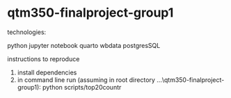 # qtm350-finalproject-group1
 
technologies:

python
jupyter notebook
quarto
wbdata
postgresSQL


instructions to reproduce
1. install dependencies
2. in command line run (assuming in root directory ...\qtm350-finalproject-group1):
python scripts/top20countr
